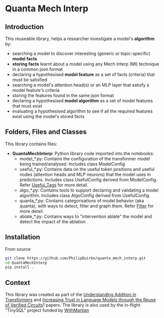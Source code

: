 # Quanta Mech Interp

## Introduction
This reuseable library, helps a researcher investigate a model's **algorithm** by:
- searching a model to discover interesting (generic or topic-specific) **model facts** 
- **storing facts** learnt about a model using any Mech Interp (MI) technique in a common json format
- declaring a hypothesised **model feature** as a set of facts (criteria) that must be satisfied 
- searching a model's attention head(s) or an MLP layer that satisfy a model feature's criteria
- storing the features found in the same json format
- declaring a hypothesised **model algorithm** as a set of model features that must exist 
- evaluating a hypothesised algorithm to see if all the required features exist using the model's stored facts

## Folders, Files and Classes 
This library contains files:
- **QuantaMechInterp:** Python library code imported into the notebooks:
  - model_*.py: Contains the configuration of the transformer model being trained/analysed. Includes class ModelConfig 
  - useful_*.py: Contains data on the useful token positions and useful nodes (attention heads and MLP neurons) that the model uses in predictions. Includes class UsefulConfig derived from ModelConfig. Refer [Useful_Tags](./useful_tags.md) for more detail. 
  - algo_*.py: Contains tools to support declaring and validating a model algorithm. Includes class AlgoConfig derived from UsefulConfig.
  - quanta_*.py: Contains categorisations of model behavior (aka quanta), with ways to detect, filter and graph them. Refer [Filter](./filter.md) for more detail. 
  - ablate_*.py: Contains ways to "intervention ablate" the model and detect the impact of the ablation

## Installation
From source

```bash
git clone https://github.com/PhilipQuirke/quanta_mech_interp.git
cd QuantaMechInterp
pip install .
```

## Context
This library was created as part of the [Understanding Addition in Transformers](https://arxiv.org/pdf/2310.13121) and [Increasing Trust in Language Models through the Reuse of Verified Circuits](https://arxiv.org/pdf/2402.02619)1
papers. The library is also used by the in-flight "TinySQL" project funded by [WithMartian](https://withmartian.com/)  
